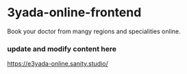 # 3yada-online-frontend
Book your doctor from mangy regions and specialities online.

### update and modify content here 
https://e3yada-online.sanity.studio/
